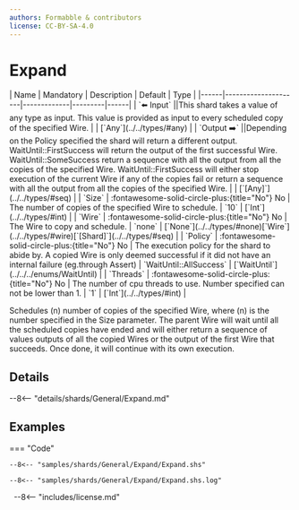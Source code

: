 ```yaml
---
authors: Formabble & contributors
license: CC-BY-SA-4.0
---
```



# Expand

<div class="sh-parameters" markdown="1">
| Name | Mandatory | Description | Default | Type |
|------|---------------------|-------------|---------|------|
| `⬅️ Input` ||This shard takes a value of any type as input. This value is provided as input to every scheduled copy of the specified Wire. | | [`Any`](../../types/#any) |
| `Output ➡️` ||Depending on the Policy specified the shard will return a different output. WaitUntil::FirstSuccess will return the output of the first successful Wire. WaitUntil::SomeSuccess return a sequence with all the output from all the copies of the specified Wire. WaitUntil::FirstSuccess will either stop execution of the current Wire if any of the copies fail or return a sequence with all the output from all the copies of the specified Wire. | | [`[Any]`](../../types/#seq) |
| `Size` | :fontawesome-solid-circle-plus:{title="No"} No  | The number of copies of the specified Wire to schedule. | `10` | [`Int`](../../types/#int) |
| `Wire` | :fontawesome-solid-circle-plus:{title="No"} No  | The Wire to copy and schedule. | `none` | [`None`](../../types/#none)[`Wire`](../../types/#wire)[`[Shard]`](../../types/#seq) |
| `Policy` | :fontawesome-solid-circle-plus:{title="No"} No  | The execution policy for the shard to abide by. A copied Wire is only deemed successful if it did not have an internal failure (eg.through Assert) | `WaitUntil::AllSuccess` | [`WaitUntil`](../../../enums/WaitUntil) |
| `Threads` | :fontawesome-solid-circle-plus:{title="No"} No  | The number of cpu threads to use. Number specified can not be lower than 1. | `1` | [`Int`](../../types/#int) |

</div>

Schedules (n) number of copies of the specified Wire, where (n) is the number specified in the Size parameter. The parent Wire will wait until all the scheduled copies have ended and will either return a sequence of values outputs of all the copied Wires or the output of the first Wire that succeeds. Once done, it will continue with its own execution.

## Details

--8<-- "details/shards/General/Expand.md"


## Examples

=== "Code"

  ```x86asm linenums="1"
  --8<-- "samples/shards/General/Expand/Expand.shs"
  ```

  ```
  --8<-- "samples/shards/General/Expand/Expand.shs.log"
  ```
&nbsp;
--8<-- "includes/license.md"

